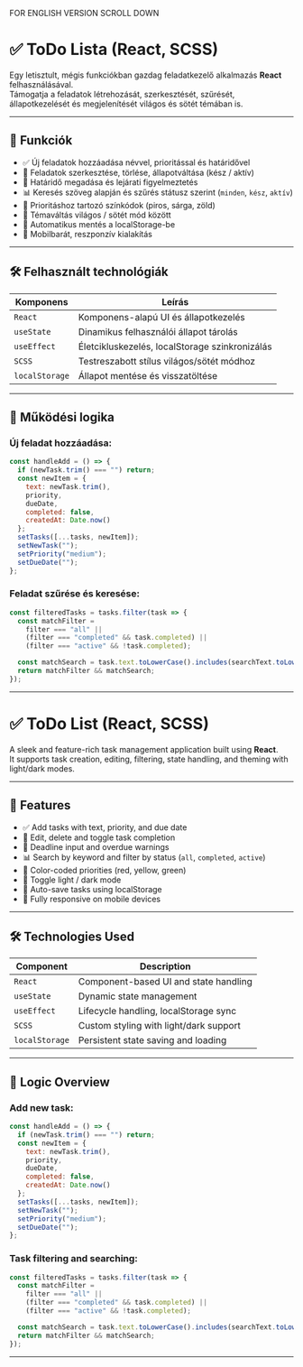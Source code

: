 FOR ENGLISH VERSION SCROLL DOWN

# ✅ ToDo Lista (React, SCSS)

Egy letisztult, mégis funkciókban gazdag feladatkezelő alkalmazás **React** felhasználásával.  
Támogatja a feladatok létrehozását, szerkesztését, szűrését, állapotkezelését és megjelenítését világos és sötét témában is.

---

## 🎯 Funkciók

- ✅ Új feladatok hozzáadása névvel, prioritással és határidővel  
- 📝 Feladatok szerkesztése, törlése, állapotváltása (kész / aktív)  
- 📅 Határidő megadása és lejárati figyelmeztetés  
- 📊 Keresés szöveg alapján és szűrés státusz szerint (`minden`, `kész`, `aktív`)  
- 🎨 Prioritáshoz tartozó színkódok (piros, sárga, zöld)  
- 🌙 Témaváltás világos / sötét mód között  
- 💾 Automatikus mentés a localStorage-be  
- 📱 Mobilbarát, reszponzív kialakítás  

---

## 🛠️ Felhasznált technológiák

| Komponens     | Leírás                                |
|---------------|----------------------------------------|
| `React`       | Komponens-alapú UI és állapotkezelés   |
| `useState`    | Dinamikus felhasználói állapot tárolás |
| `useEffect`   | Életcikluskezelés, localStorage szinkronizálás |
| `SCSS`        | Testreszabott stílus világos/sötét módhoz |
| `localStorage`| Állapot mentése és visszatöltése       |

---

## 🧪 Működési logika

### Új feladat hozzáadása:
```jsx
const handleAdd = () => {
  if (newTask.trim() === "") return;
  const newItem = {
    text: newTask.trim(),
    priority,
    dueDate,
    completed: false,
    createdAt: Date.now()
  };
  setTasks([...tasks, newItem]);
  setNewTask("");
  setPriority("medium");
  setDueDate("");
};
```

### Feladat szűrése és keresése:
```js
const filteredTasks = tasks.filter(task => {
  const matchFilter =
    filter === "all" ||
    (filter === "completed" && task.completed) ||
    (filter === "active" && !task.completed);

  const matchSearch = task.text.toLowerCase().includes(searchText.toLowerCase());
  return matchFilter && matchSearch;
});
```

---

# ✅ ToDo List (React, SCSS)

A sleek and feature-rich task management application built using **React**.  
It supports task creation, editing, filtering, state handling, and theming with light/dark modes.

---

## 🎯 Features

- ✅ Add tasks with text, priority, and due date  
- 📝 Edit, delete and toggle task completion  
- 📅 Deadline input and overdue warnings  
- 📊 Search by keyword and filter by status (`all`, `completed`, `active`)  
- 🎨 Color-coded priorities (red, yellow, green)  
- 🌙 Toggle light / dark mode  
- 💾 Auto-save tasks using localStorage  
- 📱 Fully responsive on mobile devices  

---

## 🛠️ Technologies Used

| Component     | Description                            |
|---------------|----------------------------------------|
| `React`       | Component-based UI and state handling  |
| `useState`    | Dynamic state management               |
| `useEffect`   | Lifecycle handling, localStorage sync  |
| `SCSS`        | Custom styling with light/dark support |
| `localStorage`| Persistent state saving and loading    |

---

## 🧪 Logic Overview

### Add new task:
```jsx
const handleAdd = () => {
  if (newTask.trim() === "") return;
  const newItem = {
    text: newTask.trim(),
    priority,
    dueDate,
    completed: false,
    createdAt: Date.now()
  };
  setTasks([...tasks, newItem]);
  setNewTask("");
  setPriority("medium");
  setDueDate("");
};
```

### Task filtering and searching:
```js
const filteredTasks = tasks.filter(task => {
  const matchFilter =
    filter === "all" ||
    (filter === "completed" && task.completed) ||
    (filter === "active" && !task.completed);

  const matchSearch = task.text.toLowerCase().includes(searchText.toLowerCase());
  return matchFilter && matchSearch;
});
```

---


